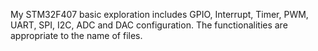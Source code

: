 My STM32F407 basic exploration includes GPIO, Interrupt, Timer, PWM, UART, SPI, I2C, ADC and DAC configuration.
The functionalities are appropriate to the name of files.
